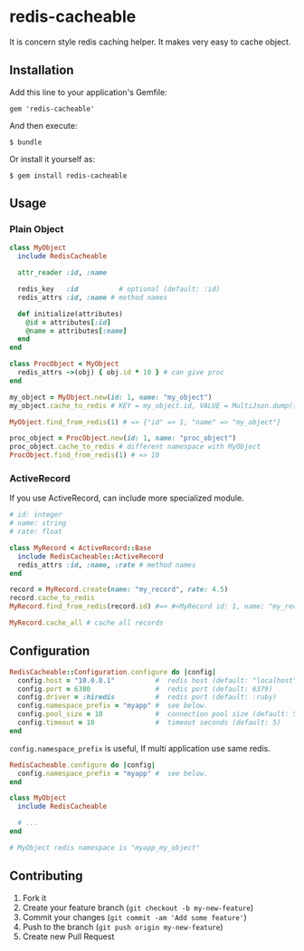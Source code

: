 # redis-cacheable

It is concern style redis caching helper.
It makes very easy to cache object.

## Installation

Add this line to your application's Gemfile:

    gem 'redis-cacheable'

And then execute:

    $ bundle

Or install it yourself as:

    $ gem install redis-cacheable

## Usage

### Plain Object

```ruby
class MyObject
  include RedisCacheable

  attr_reader :id, :name

  redis_key   :id          # optional (default: :id)
  redis_attrs :id, :name # method names

  def initialize(attributes)
    @id = attributes[:id]
    @name = attributes[:name]
  end
end

class ProcObject < MyObject
  redis_attrs ->(obj) { obj.id * 10 } # can give proc
end
```

```ruby
my_object = MyObject.new(id: 1, name: "my_object")
my_object.cache_to_redis # KEY = my_object.id, VALUE = MultiJson.dump({"id" => my_object.id, "name" => my_object.name})

MyObject.find_from_redis(1) # => {"id" => 1, "name" => "my_object"}

proc_object = ProcObject.new(id: 1, name: "proc_object")
proc_object.cache_to_redis # different namespace with MyObject
ProcObject.find_from_redis(1) # => 10
```

### ActiveRecord

If you use ActiveRecord, can include more specialized module.

```ruby
# id: integer
# name: string
# rate: float

class MyRecord < ActiveRecord::Base
  include RedisCacheable::ActiveRecord
  redis_attrs :id, :name, :rate # method names
end
```

```ruby
record = MyRecord.create(name: "my_record", rate: 4.5)
record.cache_to_redis
MyRecord.find_from_redis(record.id) #=> #<MyRecord id: 1, name: "my_record", rate: "4.5">

MyRecord.cache_all # cache all records
```

## Configuration

```ruby
RedisCacheable::Configuration.configure do |config|
  config.host = "10.0.0.1"          #  redis host (default: "localhost")
  config.port = 6380                #  redis port (default: 6379)
  config.driver = :hiredis          #  redis port (default: :ruby)
  config.namespace_prefix = "myapp" #  see below.
  config.pool_size = 10             #  connection pool size (default: 5)
  config.timeout = 10               #  timeout seconds (default: 5)
end
```

`config.namespace_prefix` is useful, If multi application use same redis.

```ruby
RedisCacheable.configure do |config|
  config.namespace_prefix = "myapp" #  see below.
end

class MyObject
  include RedisCacheable

  # ...
end

# MyObject redis namespace is "myapp_my_object"
```

## Contributing

1. Fork it
2. Create your feature branch (`git checkout -b my-new-feature`)
3. Commit your changes (`git commit -am 'Add some feature'`)
4. Push to the branch (`git push origin my-new-feature`)
5. Create new Pull Request
